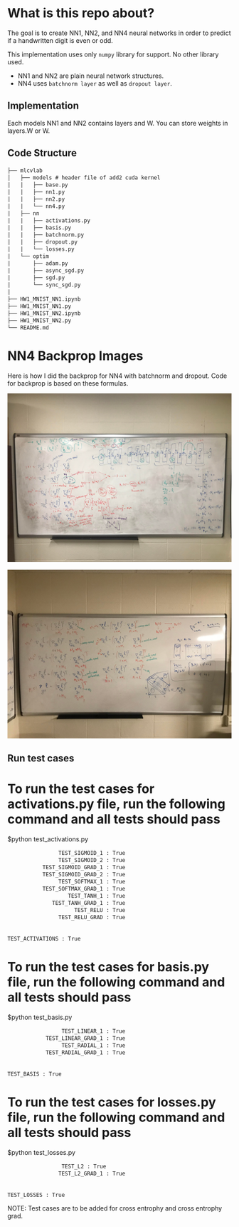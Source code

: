 # What is this repo about?

The goal is to create NN1, NN2, and NN4 neural networks in order to predict if a handwritten digit is even or odd.

This implementation uses only `numpy` library for support. No other library used. 

- NN1 and NN2 are plain neural network structures.
- NN4 uses `batchnorm layer` as well as `dropout layer`.

## Implementation
Each models NN1 and NN2 contains layers and W. You can store weights in layers.W or W.

## Code Structure
```shell
├── mlcvlab
│   ├── models # header file of add2 cuda kernel
|   |   ├── base.py
|   |   ├── nn1.py
|   |   ├── nn2.py
|   |   └── nn4.py
|   ├── nn
|   |   ├── activations.py
|   |   ├── basis.py
|   |   ├── batchnorm.py
|   |   ├── dropout.py
|   |   └── losses.py
|   └── optim
|       ├── adam.py
|       ├── async_sgd.py
|       ├── sgd.py
|       └── sync_sgd.py
|    
├── HW1_MNIST_NN1.ipynb
├── HW1_MNIST_NN1.py
├── HW1_MNIST_NN2.ipynb
├── HW1_MNIST_NN2.py
└── README.md
```

# NN4 Backprop Images

Here is how I did the backprop for NN4 with batchnorm and dropout. Code for backprop is based on these formulas.

![board1](./readme_images/board1.jpg)

![board2](./readme_images/board2.jpg)


## Run test cases

# To run the test cases for activations.py file, run the following command and all tests should pass
$python test_activations.py

```
                TEST_SIGMOID_1 : True
                TEST_SIGMOID_2 : True
           TEST_SIGMOID_GRAD_1 : True
           TEST_SIGMOID_GRAD_2 : True
                TEST_SOFTMAX_1 : True
           TEST_SOFTMAX_GRAD_1 : True
                   TEST_TANH_1 : True
              TEST_TANH_GRAD_1 : True
                     TEST_RELU : True
                TEST_RELU_GRAD : True


TEST_ACTIVATIONS : True
```

# To run the test cases for basis.py file, run the following command and all tests should pass
$python test_basis.py

```
                 TEST_LINEAR_1 : True
            TEST_LINEAR_GRAD_1 : True
                 TEST_RADIAL_1 : True
            TEST_RADIAL_GRAD_1 : True


TEST_BASIS : True
```

# To run the test cases for losses.py file, run the following command and all tests should pass
$python test_losses.py

```
                 TEST_L2 : True
                TEST_L2_GRAD_1 : True


TEST_LOSSES : True
```
NOTE: Test cases are to be added for cross entrophy and cross entrophy grad.

